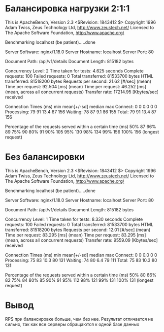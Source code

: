 # Балансировка нагрузки 2:1:1

This is ApacheBench, Version 2.3 <$Revision: 1843412 $>
Copyright 1996 Adam Twiss, Zeus Technology Ltd, http://www.zeustech.net/
Licensed to The Apache Software Foundation, http://www.apache.org/

Benchmarking localhost (be patient).....done


Server Software:        nginx/1.18.0
Server Hostname:        localhost
Server Port:            80

Document Path:          /api/v1/details
Document Length:        815182 bytes

Concurrency Level:      2
Time taken for tests:   4.625 seconds
Complete requests:      100
Failed requests:        0
Total transferred:      81533700 bytes
HTML transferred:       81518200 bytes
Requests per second:    21.62 [#/sec] (mean)
Time per request:       92.504 [ms] (mean)
Time per request:       46.252 [ms] (mean, across all concurrent requests)
Transfer rate:          17214.95 [Kbytes/sec] received

Connection Times (ms)
              min  mean[+/-sd] median   max
Connect:        0    0   0.0      0       0
Processing:    79   91  13.4     87     156
Waiting:       78   87   9.1     86     155
Total:         79   91  13.4     87     156

Percentage of the requests served within a certain time (ms)
  50%     87
  66%     89
  75%     90
  80%     91
  90%    105
  95%    130
  98%    134
  99%    156
 100%    156 (longest request)


 # Без балансировки

This is ApacheBench, Version 2.3 <$Revision: 1843412 $>
Copyright 1996 Adam Twiss, Zeus Technology Ltd, http://www.zeustech.net/
Licensed to The Apache Software Foundation, http://www.apache.org/

Benchmarking localhost (be patient).....done


Server Software:        nginx/1.18.0
Server Hostname:        localhost
Server Port:            80

Document Path:          /api/v1/details
Document Length:        815182 bytes

Concurrency Level:      1
Time taken for tests:   8.330 seconds
Complete requests:      100
Failed requests:        0
Total transferred:      81533700 bytes
HTML transferred:       81518200 bytes
Requests per second:    12.01 [#/sec] (mean)
Time per request:       83.295 [ms] (mean)
Time per request:       83.295 [ms] (mean, across all concurrent requests)
Transfer rate:          9559.09 [Kbytes/sec] received

Connection Times (ms)
              min  mean[+/-sd] median   max
Connect:        0    0   0.0      0       0
Processing:    75   83  10.3     80     131
Waiting:       74   80   6.4     79     111
Total:         75   83  10.3     80     131

Percentage of the requests served within a certain time (ms)
  50%     80
  66%     82
  75%     84
  80%     85
  90%     91
  95%    112
  98%    121
  99%    131
 100%    131 (longest request)


 # Вывод

 RPS при балансировке больше, чем без нее. Результат отличается не сильно, так как все серверы обращаются к одной базе данных

